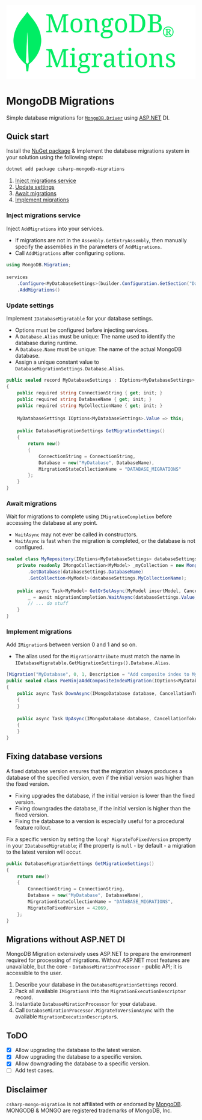 ![Banner](Images/Banner.png)

# MongoDB Migrations

Simple database migrations for [`MongoDB.Driver`](https://github.com/mongodb/mongo-csharp-driver) using [ASP.NET](https://dotnet.microsoft.com/en-us/apps/aspnet) DI.

## Quick start

Install the [NuGet package](https://www.nuget.org/packages/csharp-mongodb-migrations/) & Implement the database migrations system in your solution using the following steps:

```bash
dotnet add package csharp-mongodb-migrations
```

1.  [Inject migrations service](#inject-migrations-service)
2.  [Update settings](#update-settings)
3.  [Await migrations](#await-migrations)
4.  [Implement migrations](#implement-migrations)

### Inject migrations service

Inject `AddMigrations` into your services.

-   If migrations are not in the `Assembly.GetEntryAssembly`, then manually specify the assemblies in the parameters of `AddMigrations`.
-   Call `AddMigrations` after configuring options.

```csharp
using MongoDB.Migration;

services
    .Configure<MyDatabaseSettings>(builder.Configuration.GetSection("Database:MyDatabaseSettings"))
    .AddMigrations()
```

### Update settings

Implement `IDatabaseMigratable` for your database settings.

-   Options must be configured before injecting services.
-   A `Database.Alias` must be unique: The name used to identify the database during runtime.
-   A `Database.Name` must be unique: The name of the actual MongoDB database.
-   Assign a unique constant value to `DatabaseMigrationSettings.Database.Alias`.

```csharp
public sealed record MyDatabaseSettings : IOptions<MyDatabaseSettings>, IDatabaseMigratable
{
    public required string ConnectionString { get; init; }
    public required string DatabaseName { get; init; }
    public required string MyCollectionName { get; init; }

    MyDatabaseSettings IOptions<MyDatabaseSettings>.Value => this;

    public DatabaseMigrationSettings GetMigrationSettings()
    {
        return new()
        {
            ConnectionString = ConnectionString,
            Database = new("MyDatabase", DatabaseName),
            MirgrationStateCollectionName = "DATABASE_MIGRATIONS"
        };
    }
}
```

### Await migrations

Wait for migrations to complete using `IMigrationCompletion` before accessing the database at any point.

-   `WaitAsync` may not ever be called in constructors.
-   `WaitAsync` is fast when the migration is completed, or the database is not configured.

```csharp
sealed class MyRepository(IOptions<MyDatabaseSettings> databaseSettings, IMigrationCompletion migrationCompletion) {
    private readonly IMongoCollection<MyModel> _myCollection = new MongoClient(databaseSettings.ConnectionString)
        .GetDatabase(databaseSettings.DatabaseName)
        .GetCollection<MyModel>(databaseSettings.MyCollectionName);

    public async Task<MyModel> GetOrSetAsync(MyModel insertModel, CancellationToken cancellationToken = default) {
        _ = await migrationCompletion.WaitAsync(databaseSettings.Value, cancellationToken).ConfigureAwait(false);
        // ... do stuff
    }
}

```

### Implement migrations

Add `IMigration`s between version 0 and 1 and so on.

-   The alias used for the `MigrationAttribute` must match the name in `IDatabaseMigratable.GetMigrationSettings().Database.Alias`.

```csharp
[Migration("MyDatabase", 0, 1, Description = "Add composite index to MyCollection")]
public sealed class PoeNinjaAddCompositeIndexMigration(IOptions<MyDatabaseSettings> optionsAccessor) : IMigration
{
    public async Task DownAsync(IMongoDatabase database, CancellationToken cancellationToken = default)
    {
    }

    public async Task UpAsync(IMongoDatabase database, CancellationToken cancellationToken = default)
    {
    }
}
```

## Fixing database versions

A fixed database version ensures that the migration always produces a database of the specified version, even if the initial version was higher than the fixed version.

-   Fixing upgrades the database, if the initial version is lower than the fixed version.
-   Fixing downgrades the database, if the initial version is higher than the fixed version.
-   Fixing the database to a version is especially useful for a procedural feature rollout.

Fix a specific version by setting the `long? MigrateToFixedVersion` property in your `IDatabaseMigratable`; if the property is `null` - by default - a migration to the latest version will occur.

```csharp
public DatabaseMigrationSettings GetMigrationSettings()
{
    return new()
    {
        ConnectionString = ConnectionString,
        Database = new("MyDatabase", DatabaseName),
        MirgrationStateCollectionName = "DATABASE_MIGRATIONS",
        MigrateToFixedVersion = 42069,
    };
}
```

## Migrations without ASP.NET DI

MongoDB Migration extensively uses ASP.NET to prepare the environment required for processing of migrations. Without ASP.NET most features are unavailable, but the core - `DatabaseMirationProcessor` - public API; it is accessible to the user.

1.  Describe your database in the `DatabaseMigrationSettings` record.
2.  Pack all available `IMigration`s into the `MigrationExecutionDescriptor` record.
3.  Instantiate `DatabaseMirationProcessor` for your database.
4.  Call `DatabaseMirationProcessor.MigrateToVersionAsync` with the available `MigrationExecutionDescriptor`s.

## ToDO

-   [x] Allow upgrading the database to the latest version.
-   [x] Allow upgrading the database to a specific version.
-   [x] Allow downgrading the database to a specific version.
-   [ ] Add test cases.

## Disclaimer

`csharp-mongo-migration` is not affiliated with or endorsed by [MongoDB](https://www.mongodb.com). MONGODB & MONGO are registered trademarks of MongoDB, Inc.
